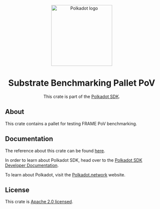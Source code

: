 <div align="center">

<img src="https://raw.githubusercontent.com/paritytech/polkadot-sdk/rzadp/readmes/docs/images/Polkadot_Logo_Horizontal_Pink_BlackOnWhite.png" alt="Polkadot logo" width="200">

# Substrate Benchmarking Pallet PoV

This crate is part of the [Polkadot SDK](https://github.com/paritytech/polkadot-sdk/).

</div>

## About

This crate contains a pallet for testing FRAME PoV benchmarking.

## Documentation

The reference about this crate can be found [here](https://paritytech.github.io/polkadot-sdk/master/frame_benchmarking_pallet_pov).

In order to learn about Polkadot SDK, head over to the [Polkadot SDK Developer Documentation](https://paritytech.github.io/polkadot-sdk/master/polkadot_sdk_docs/index.html).

To learn about Polkadot, visit the [Polkadot.network](https://polkadot.network/) website.

## License

This crate is [Apache 2.0 licensed](https://spdx.org/licenses/Apache-2.0.html).

